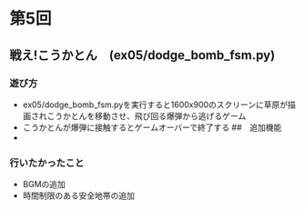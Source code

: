 # 第5回
## 戦え!こうかとん　(ex05/dodge_bomb_fsm.py)
### 遊び方
- ex05/dodge_bomb_fsm.pyを実行すると1600x900のスクリーンに草原が描画されこうかとんを移動させ、飛び回る爆弾から逃げるゲーム
- こうかとんが爆弾に接触するとゲームオーバーで終了する
##　追加機能
- 
### 行いたかったこと
- BGMの追加
- 時間制限のある安全地帯の追加